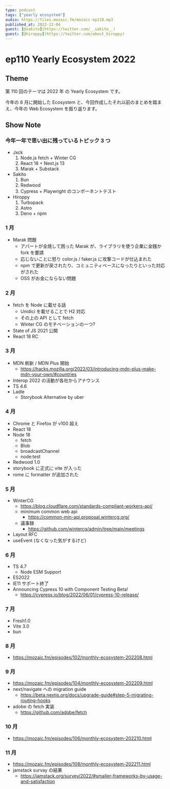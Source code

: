 ```yaml
---
type: podcast
tags: ["yearly ecosystem"]
audio: https://files.mozaic.fm/mozaic-ep110.mp3
published_at: 2022-12-04
guest: [@sakito](https://twitter.com/__sakito__)
guest: [@hiroppy](https://twitter.com/about_hiroppy)
---
```


# ep110 Yearly Ecosystem 2022

## Theme

第 110 回のテーマは 2022 年 の Yearly Ecosystem です。

今年の 8 月に開始した Ecosystem と、今回作成したそれ以前のまとめを踏まえ、今年の Web Ecosystem を振り返ります。


## Show Note

### 今年一年で思い出に残っているトピック 3 つ

- Jxck
  1. Node.js fetch + Winter CG
  2. React 18 + Next.js 13
  3. Marak + Substack
- Sakito
  1. Bun
  2. Redwood
  3. Cypress + Playwright のコンポーネントテスト
- Hiroppy
  1. Turbopack
  2. Astro
  3. Deno + npm


### 1 月

- Marak 問題
  - アパートが全焼して困った Marak が、ライブラリを使う企業に金銭か fork を要請
  - 応じないことに怒り color.js / faker.js に攻撃コードが仕込まれた
  - npm で更新が戻されたり、コミュニティベースになったりといった対応がされた
  - OSS がお金にならない問題


### 2 月

- fetch を Node に載せる話
  - Unidici を載せることで H2 対応
  - その上の API として fetch
  - Winter CG のモチベーションの一つ?
- State of JS 2021 公開
- React 18 RC


### 3 月

- MDN 刷新 / MDN Plus 開始
  - https://hacks.mozilla.org/2022/03/introducing-mdn-plus-make-mdn-your-own/#countries
- Interop 2022 の活動が各社からアナウンス
- TS 4.6
- Ladle
  - Storybook Alternative by uber


### 4 月

- Chrome と Firefox が v100 超え
- React 18
- Node 18
  - fetch
  - Blob
  - broadcastChannel
  - node:test
- Redwood 1.0
- storybook に正式に vite が入った
- rome に formatter が追加された


### 5 月

- WinterCG
  - https://blog.cloudflare.com/standards-compliant-workers-api/
  - minimum common web api
    - https://common-min-api.proposal.wintercg.org/
  - 議事録
    - https://github.com/wintercg/admin/tree/main/meetings
- Layout RFC
- useEvent (なくなった気がするけど)


### 6 月

- TS 4.7
  - Node ESM Support
- ES2022
- IE11 サポート終了
- Announcing Cypress 10 with Component Testing Beta!
  - https://cypress.io/blog/2022/06/01/cypress-10-release/


### 7 月

- Fresh1.0
- Vite 3.0
- bun


### 8 月

- https://mozaic.fm/episodes/102/monthly-ecosystem-202208.html


### 9 月

- https://mozaic.fm/episodes/104/monthly-ecosystem-202209.html
- next/navigate への migration guide
  - https://beta.nextjs.org/docs/upgrade-guide#step-5-migrating-routing-hooks
- adobe の fetch 実装
  - https://github.com/adobe/fetch


### 10 月

- https://mozaic.fm/episodes/106/monthly-ecosystem-202210.html


### 11 月

- https://mozaic.fm/episodes/108/monthly-ecosystem-202211.html
- jamstack survay の結果
  - https://jamstack.org/survey/2022/#smaller-frameworks-by-usage-and-satisfaction
